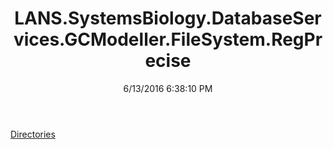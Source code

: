 ﻿---
title: LANS.SystemsBiology.DatabaseServices.GCModeller.FileSystem.RegPrecise
date: 6/13/2016 6:38:10 PM
---

[Directories](T-LANS.SystemsBiology.DatabaseServices.GCModeller.FileSystem.RegPrecise.Directories.html)

